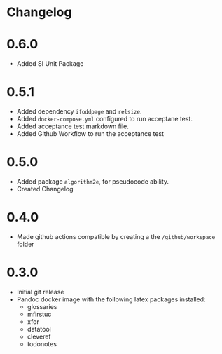 # Changelog

# 0.6.0
- Added SI Unit Package
# 0.5.1
- Added dependency `ifoddpage` and `relsize`.
- Added `docker-compose.yml` configured to run acceptane test.
- Added acceptance test markdown file.
- Added Github Workflow to run the acceptance test

# 0.5.0

- Added package `algorithm2e`, for pseudocode ability.
- Created Changelog

# 0.4.0

- Made github actions compatible by creating a the `/github/workspace` folder

# 0.3.0

- Initial git release
- Pandoc docker image with the following latex packages installed:
    - glossaries 
    - mfirstuc 
    - xfor  
    - datatool 
    - cleveref 
    - todonotes